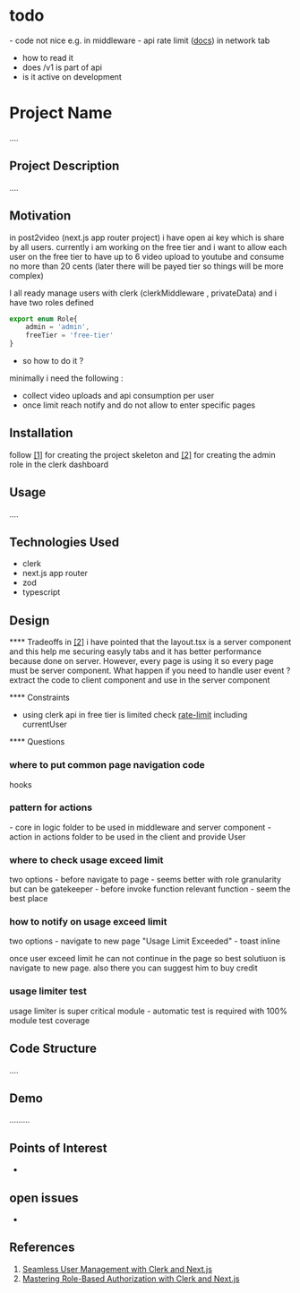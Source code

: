 <h1>todo</h1>
- code not nice e.g. in middleware
- api rate limit (<a href='https://clerk.com/docs/backend-requests/resources/rate-limits'>docs</a>) in network tab 
<ul>
 <li>how to read it</li>
 <li>does /v1 is part of api</li>
 <li>is it active on development</li>
</ul>

<h1>Project Name</h1>
....

<h2>Project Description</h2>
....

<h2>Motivation</h2> 
in post2video (next.js app router project) i have open ai key which is share by all users. currently i am working on the free tier and i want to allow each user on the free tier to have up to 6 video upload to youtube and consume no more than 20 cents (later there will be payed tier so things will be more complex) 

I all ready manage users with clerk (clerkMiddleware , privateData) and i have two roles defined

```ts
export enum Role{
    admin = 'admin',
    freeTier = 'free-tier'
}
```

- so how to do it ?

minimally i need the following :
- collect video uploads and api consumption per user
- once limit reach notify and do not allow to enter specific pages

<h2>Installation</h2>

follow <a href='#ref1'>[1]</a> for creating the project skeleton
and <a href='#ref2'>[2]</a> for creating the admin role in the clerk dashboard

<h2>Usage</h2>
....

<h2>Technologies Used</h2>
<ul>
<li>clerk</li>
<li>next.js app router</li>
<li>zod</li>
<li>typescript</li>
</ul>

<h2>Design</h2>
**** Tradeoffs
in <a href='#ref2'>[2]</a> i have pointed that the layout.tsx is a server component and this help me securing easyly tabs and it has better performance because done on server.
However, every page is using it so every page must be server component. 
What happen if you need to handle user event ? extract the code to client component and use in the server component




**** Constraints
- using clerk api in free tier is limited check <a href='https://clerk.com/docs/backend-requests/resources/rate-limits'>rate-limit</a> including currentUser  


**** Questions

<h3>where to put common page navigation code</h3>
hooks

<h3>pattern for actions</h3>
- core in logic folder to be used in middleware and server component
- action in actions folder to be used in the client and provide User

<h3>where to check usage exceed limit</h3>
two options
- before navigate to page - seems better with role granularity but can be gatekeeper
- before invoke function relevant function - seem the best place

<h3>how to notify on usage exceed limit</h3>
two options
- navigate to new page "Usage Limit Exceeded"
- toast inline

once user exceed limit he can not continue in the page so best solutiuon is navigate to new page. also there you can suggest him to buy credit 

<h3>usage limiter test</h3>
usage limiter is super critical module - automatic test is required with 100% module test coverage

<h2>Code Structure</h2>
....


<h2>Demo</h2>
.........

<h2>Points of Interest</h2>
<ul>
    <li></li>
</ul>

<h2>open issues</h2>
<ul>
    <li></li>
</ul>


<h2>References</h2>
<ol>
<li id='ref1'><a href='https://youtu.be/5zE_c5kDDDs?si=qwxnm54ILEVbTYR6'> Seamless User Management with Clerk and Next.js </a></li>
<li id='ref2'><a href='https://youtu.be/JCnEFJbNyws?si=fSbTNLC0DcKwmUeo'> Mastering Role-Based Authorization with Clerk and Next.js </a></li>
</ol>
